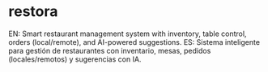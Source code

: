 # restora
EN: Smart restaurant management system with inventory, table control, orders (local/remote), and AI-powered suggestions. ES: Sistema inteligente para gestión de restaurantes con inventario, mesas, pedidos (locales/remotos) y sugerencias con IA.

